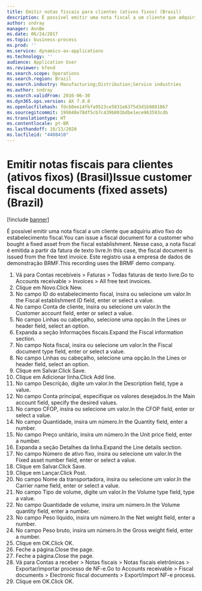 ```yaml
---
title: Emitir notas fiscais para clientes (ativos fixos) (Brasil)
description: É possível emitir uma nota fiscal a um cliente que adquiriu ativo fixo do estabelecimento fiscal.
author: sndray
manager: AnnBe
ms.date: 06/24/2017
ms.topic: business-process
ms.prod: ''
ms.service: dynamics-ax-applications
ms.technology: ''
audience: Application User
ms.reviewer: kfend
ms.search.scope: Operations
ms.search.region: Brazil
ms.search.industry: Manufacturing;Distribution;Service industries
ms.author: sndray
ms.search.validFrom: 2016-06-30
ms.dyn365.ops.version: AX 7.0.0
ms.openlocfilehash: fdcb0ee14fbfa9523ce5831e6375d3d1b9881067
ms.sourcegitcommit: 199848e78df5cb7c439b001bdbe1ece963593cdb
ms.translationtype: HT
ms.contentlocale: pt-BR
ms.lasthandoff: 10/13/2020
ms.locfileid: "4408410"
---
```

# <a name="issue-customer-fiscal-documents-fixed-assets-brazil"></a><span data-ttu-id="0271e-103">Emitir notas fiscais para clientes (ativos fixos) (Brasil)</span><span class="sxs-lookup"><span data-stu-id="0271e-103">Issue customer fiscal documents (fixed assets) (Brazil)</span></span>

[!include [banner](../../includes/banner.md)]

<span data-ttu-id="0271e-104">É possível emitir uma nota fiscal a um cliente que adquiriu ativo fixo do estabelecimento fiscal.</span><span class="sxs-lookup"><span data-stu-id="0271e-104">You can issue a fiscal document for a customer who bought a fixed asset from the fiscal establishment.</span></span> <span data-ttu-id="0271e-105">Nesse caso, a nota fiscal é emitida a partir da fatura de texto livre.</span><span class="sxs-lookup"><span data-stu-id="0271e-105">In this case, the fiscal document is issued from the free text invoice.</span></span> <span data-ttu-id="0271e-106">Este registro usa a empresa de dados de demonstração BRMF.</span><span class="sxs-lookup"><span data-stu-id="0271e-106">This recording uses the BRMF demo company.</span></span>

1. <span data-ttu-id="0271e-107">Vá para Contas recebíveis > Faturas > Todas faturas de texto livre.</span><span class="sxs-lookup"><span data-stu-id="0271e-107">Go to Accounts receivable > Invoices > All free text invoices.</span></span>
2. <span data-ttu-id="0271e-108">Clique em Novo.</span><span class="sxs-lookup"><span data-stu-id="0271e-108">Click New.</span></span>
3. <span data-ttu-id="0271e-109">No campo ID do estabelecimento fiscal, insira ou selecione um valor.</span><span class="sxs-lookup"><span data-stu-id="0271e-109">In the Fiscal establishment ID field, enter or select a value.</span></span>
4. <span data-ttu-id="0271e-110">No campo Conta de cliente, insira ou selecione um valor.</span><span class="sxs-lookup"><span data-stu-id="0271e-110">In the Customer account field, enter or select a value.</span></span>
5. <span data-ttu-id="0271e-111">No campo Linhas ou cabeçalho, selecione uma opção.</span><span class="sxs-lookup"><span data-stu-id="0271e-111">In the Lines or header field, select an option.</span></span>
6. <span data-ttu-id="0271e-112">Expanda a seção Informações fiscais.</span><span class="sxs-lookup"><span data-stu-id="0271e-112">Expand the Fiscal information section.</span></span>
7. <span data-ttu-id="0271e-113">No campo Nota fiscal, insira ou selecione um valor.</span><span class="sxs-lookup"><span data-stu-id="0271e-113">In the Fiscal document type field, enter or select a value.</span></span>
8. <span data-ttu-id="0271e-114">No campo Linhas ou cabeçalho, selecione uma opção.</span><span class="sxs-lookup"><span data-stu-id="0271e-114">In the Lines or header field, select an option.</span></span>
9. <span data-ttu-id="0271e-115">Clique em Salvar.</span><span class="sxs-lookup"><span data-stu-id="0271e-115">Click Save.</span></span>
10. <span data-ttu-id="0271e-116">Clique em Adicionar linha.</span><span class="sxs-lookup"><span data-stu-id="0271e-116">Click Add line.</span></span>
11. <span data-ttu-id="0271e-117">No campo Descrição, digite um valor.</span><span class="sxs-lookup"><span data-stu-id="0271e-117">In the Description field, type a value.</span></span>
12. <span data-ttu-id="0271e-118">No campo Conta principal, especifique os valores desejados.</span><span class="sxs-lookup"><span data-stu-id="0271e-118">In the Main account field, specify the desired values.</span></span>
13. <span data-ttu-id="0271e-119">No campo CFOP, insira ou selecione um valor.</span><span class="sxs-lookup"><span data-stu-id="0271e-119">In the CFOP field, enter or select a value.</span></span>
14. <span data-ttu-id="0271e-120">No campo Quantidade, insira um número.</span><span class="sxs-lookup"><span data-stu-id="0271e-120">In the Quantity field, enter a number.</span></span>
15. <span data-ttu-id="0271e-121">No campo Preço unitário, insira um número.</span><span class="sxs-lookup"><span data-stu-id="0271e-121">In the Unit price field, enter a number.</span></span>
16. <span data-ttu-id="0271e-122">Expanda a seção Detalhes da linha.</span><span class="sxs-lookup"><span data-stu-id="0271e-122">Expand the Line details section.</span></span>
17. <span data-ttu-id="0271e-123">No campo Número de ativo fixo, insira ou selecione um valor.</span><span class="sxs-lookup"><span data-stu-id="0271e-123">In the Fixed asset number field, enter or select a value.</span></span>
18. <span data-ttu-id="0271e-124">Clique em Salvar.</span><span class="sxs-lookup"><span data-stu-id="0271e-124">Click Save.</span></span>
19. <span data-ttu-id="0271e-125">Clique em Lançar.</span><span class="sxs-lookup"><span data-stu-id="0271e-125">Click Post.</span></span>
20. <span data-ttu-id="0271e-126">No campo Nome da transportadora, insira ou selecione um valor.</span><span class="sxs-lookup"><span data-stu-id="0271e-126">In the Carrier name field, enter or select a value.</span></span>
21. <span data-ttu-id="0271e-127">No campo Tipo de volume, digite um valor.</span><span class="sxs-lookup"><span data-stu-id="0271e-127">In the Volume type field, type a value.</span></span>
22. <span data-ttu-id="0271e-128">No campo Quantidade de volume, insira um número.</span><span class="sxs-lookup"><span data-stu-id="0271e-128">In the Volume quantity field, enter a number.</span></span>
23. <span data-ttu-id="0271e-129">No campo Peso líquido, insira um número.</span><span class="sxs-lookup"><span data-stu-id="0271e-129">In the Net weight field, enter a number.</span></span>
24. <span data-ttu-id="0271e-130">No campo Peso bruto, insira um número.</span><span class="sxs-lookup"><span data-stu-id="0271e-130">In the Gross weight field, enter a number.</span></span>
25. <span data-ttu-id="0271e-131">Clique em OK.</span><span class="sxs-lookup"><span data-stu-id="0271e-131">Click OK.</span></span>
26. <span data-ttu-id="0271e-132">Feche a página.</span><span class="sxs-lookup"><span data-stu-id="0271e-132">Close the page.</span></span>
27. <span data-ttu-id="0271e-133">Feche a página.</span><span class="sxs-lookup"><span data-stu-id="0271e-133">Close the page.</span></span>
28. <span data-ttu-id="0271e-134">Vá para Contas a receber > Notas fiscais > Notas fiscais eletrônicas > Exportar/importar processo de NF-e.</span><span class="sxs-lookup"><span data-stu-id="0271e-134">Go to Accounts receivable > Fiscal documents > Electronic fiscal documents > Export/import NF-e process.</span></span>
29. <span data-ttu-id="0271e-135">Clique em OK.</span><span class="sxs-lookup"><span data-stu-id="0271e-135">Click OK.</span></span>

